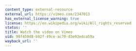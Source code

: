 ```yaml
---
content_type: external-resource
external_url: https://vimeo.com/2347013
has_external_license_warning: true
license: https://en.wikipedia.org/wiki/All_rights_reserved
status: ''
title: Watch the video on Vimeo
uid: 98f459d8-b92f-49ce-ac70-d3e93edca59a
wayback_url: ''
---
```


